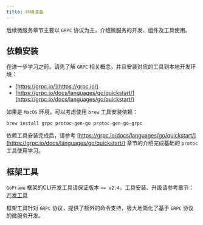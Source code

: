 ```yaml
---
title: 环境准备
---
```


后续微服务章节主要以 `GRPC` 协议为主，介绍微服务的开发、组件及工具使用。

## 依赖安装

在进一步学习之前，请先了解 `GRPC` 相关概念，并且安装对应的工具到本地开发环境：

- [https://grpc.io/](https://grpc.io/)
- [https://grpc.io/docs/languages/go/quickstart/](https://grpc.io/docs/languages/go/quickstart/)

如果是 `MacOS` 环境，可以考虑使用 `brew` 工具安装依赖：

```
brew install grpc protoc-gen-go protoc-gen-go-grpc
```

依赖工具安装完成后，请参考 [https://grpc.io/docs/languages/go/quickstart/](https://grpc.io/docs/languages/go/quickstart/) 章节的介绍完成基础的 `protoc` 工具使用学习。

## 框架工具

`GoFrame` 框架的CLI开发工具请保证版本 `>= v2.4`。工具安装、升级请参考章节： [开发工具](/docs/开发工具)

框架工具针对 `GRPC` 协议，提供了额外的命令支持，极大地简化了基于 `GRPC` 协议的微服务开发。